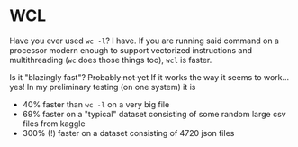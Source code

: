 # WCL

Have you ever used `wc -l`? I have. If you are running said command on a processor modern enough to support vectorized instructions and multithreading (`wc` does those things too), `wcl` is faster.

Is it "blazingly fast"? ~~Probably not yet~~ If it works the way it seems to work... yes! In my preliminary testing (on one system) it is

- 40% faster than `wc -l` on a very big file
- 69% faster on a "typical" dataset consisting of some random large csv files from kaggle
- 300% (!) faster on a dataset consisting of 4720 json files


